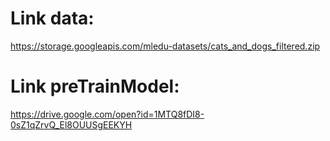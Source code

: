 # Link data:
https://storage.googleapis.com/mledu-datasets/cats_and_dogs_filtered.zip
# Link preTrainModel:
https://drive.google.com/open?id=1MTQ8fDI8-0sZ1qZrvQ_El8OUUSgEEKYH
